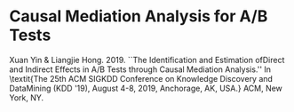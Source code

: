 # Causal Mediation Analysis for A/B Tests
Xuan Yin \& Liangjie Hong. 2019. ``The Identification and Estimation ofDirect and Indirect Effects in A/B Tests through Causal Mediation Analysis.'' In \textit{The 25th ACM SIGKDD Conference on Knowledge Discovery and DataMining (KDD '19), August 4-8, 2019, Anchorage, AK, USA.} ACM, New York, NY.
